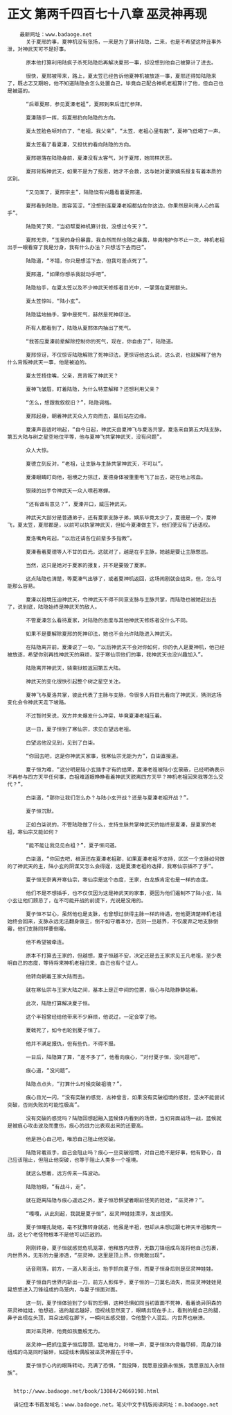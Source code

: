 # 正文 第两千四百七十八章 巫灵神再现
        最新网址：www.badaoge.net
          关于夏邢的事，夏神机没有张扬，一来是为了算计陆隐，二来，也是不希望这种丑事外泄，对神武天可不是好事。
      
          原本他打算利用陆疯子杀死陆隐后再解决夏邢一事，却没想到他自己被算计了进去。
      
          很快，夏邢被带来，路上，夏太笠已经告诉他夏神机被放逐一事，夏邢还得知陆隐来了，既忐忑又期盼，他不知道陆隐会怎么处置自己，毕竟自己配合神机老祖算计了他，但自己也是被逼的。
      
          “后辈夏邢，参见夏溱老祖”，夏邢到来后连忙参拜。
      
          夏溱随手一挥，将夏邢扔向陆隐的方向。
      
          夏太笠脸色顿时白了，“老祖，我父亲”，“太笠，老祖心里有数”，夏神飞低喝了一声。
      
          夏太笠看了看夏溱，又担忧的看向陆隐的方向。
      
          夏邢砸落在陆隐身前，夏溱没有太客气，对于夏邢，她同样厌恶。
      
          夏邢背叛神武天，如果不是为了报恩，她才不会救，这与她对夏家嫡系报复有着本质的区别。
      
          “又见面了，夏邢宗主”，陆隐饶有兴趣看着夏邢道。
      
          夏邢看到陆隐，面容苦涩，“没想到连夏溱老祖都站在你这边，你果然是利用人心的高手”。
      
          陆隐笑了笑，“当初帮夏神机算计我，没想过今天？”。
      
          夏邢无奈，“玉昊的身份暴露，我自然而然也随之暴露，毕竟掩护你不止一次，神机老祖出手一眼看穿了我是分身，我有什么办法？只想活下去而已”。
      
          陆隐道，“不错，你只是想活下去，但我可差点死了”。
      
          夏邢道，“如果你想杀我就动手吧”。
      
          陆隐抬手，在夏太笠以及不少神武天修炼者目光中，一掌落在夏邢额头。
      
          夏太笠惊叫，“陆小玄”。
      
          陆隐猛地抽手，掌中是死气，赫然是死神印法。
      
          所有人都看到了，陆隐从夏邢体内抽出了死气。
      
          “我答应夏溱前辈解除控制你的死气，现在，你自由了”，陆隐道。
      
          夏邢惊讶，不仅惊讶陆隐解除了死神印法，更惊讶他这么说，这么说，也就解释了他为什么背叛神武天一事，他是被迫的。
      
          夏太笠捂住嘴，父亲，真背叛了神武天？
      
          夏神飞皱眉，盯着陆隐，为什么特意解释？还想利用父亲？
      
          “怎么，想跟我叙叙旧？”，陆隐调楷。
      
          夏邢起身，朝着神武天众人方向而去，最后站在边缘。
      
          夏溱声音适时响起，“自今日起，神武天由夏神飞与夏洛共掌，夏洛来自第五大陆支脉，第五大陆与树之星空地位平等，他与夏神飞共掌神武天，没有问题”。
      
          众人大惊。
      
          夏德立刻反对，“老祖，让支脉与主脉共掌神武天，不可以”。
      
          夏溱眼睛盯向他，祖境之力掠过，夏德身体被重重甩飞了出去，砸在地上咳血。
      
          狠辣的出手令神武天一众人噤若寒蝉。
      
          “还有谁有意见？”，夏溱开口，威压神武天。
      
          神武天大部分是普通弟子，还有夏家支脉子弟，嫡系毕竟太少了，夏德是一个，夏神飞，夏太笠，夏邢都是，以前可以执掌神武天，但如今夏溱做主下，他们便没有了话语权。
      
          夏洛嘴角弯起，“以后还请各位前辈多多指教”。
      
          夏溱看着夏德等人不甘的目光，这就对了，越是在乎主脉，她越是要让主脉憋屈。
      
          当然，这只是她对于夏家的报复，并不是要毁了夏家。
      
          这点陆隐也清楚，等夏溱气出够了，或者夏神机返回，这场闹剧就会结束，但，怎么可能那么容易。
      
          夏溱以祖境压迫神武天，令神武天不得不同意支脉与主脉共掌，而陆隐也被她赶出去了，说到底，陆隐始终是神武天的敌人。
      
          不管夏溱怎么看待夏家，对陆隐的态度与其他神武天修炼者没什么不同。
      
          如果不是要解除夏邢的死神印法，她也不会允许陆隐进入神武天。
      
          在陆隐离开前，夏溱说了一句，“以后神武天不会对你如何，你的仇人是夏神机，他已经被放逐，希望你别再找神武天的麻烦，至于寒仙宗他们的事，我神武天也没兴趣加入”。
      
          陆隐离开神武天，骑乘狱蛟返回第五大陆。
      
          神武天的变化很快引起整个树之星空关注。
      
          夏神飞与夏洛共掌，彼此代表了主脉与支脉，令很多人将目光看向了神武天，猜测这场变化会令神武天走下坡路。
      
          不过暂时来说，双方并未爆发什么冲突，毕竟夏溱老祖压着。
      
          这一日，夏子恒到了寒仙宗，求见白望远老祖。
      
          白望远他没见到，见到了白柒。
      
          “你回去吧，这是你神武天家事，我寒仙宗无能为力”，白柒直接道。
      
          夏子恒为难，“这分明是陆小玄插手才有的结果，夏溱老祖被陆小玄蒙蔽，已经明确表示不再参与四方天平任何事，白祖难道眼睁睁看着神武天脱离四方天平？神机老祖回来我等怎么交代？”。
      
          白柒道，“那你让我们怎么办？与陆小玄开战？还是与夏溱老祖开战？”。
      
          夏子恒沉默。
      
          正如白柒说的，不管陆隐做了什么，支持支脉共掌神武天的始终是夏溱，是夏家的老祖，寒仙宗又能如何？
      
          “能不能让我见见白祖？”，夏子恒问道。
      
          白柒道，“你回去吧，根源还在夏溱老祖那，如果夏溱老祖不支持，区区一个支脉如何做的了神武天的主，陆小玄的阴谋又怎么会得逞，这是夏溱老祖的选择，我寒仙宗插不了手”。
      
          夏子恒无奈离开寒仙宗，寒仙宗是这个态度，王家，白龙族肯定也是一样的态度。
      
          他们不是不想插手，也不仅仅因为这是神武天的家事，更因为他们遏制不了陆小玄，陆小玄让他们顾忌了，在不可能开战的前提下，光说是没用的。
      
          夏子恒不甘心，虽然他也是支脉，也曾想过获得主脉一样的待遇，但他更清楚神机老祖始终会回来，支脉永远无法翻身做主，倒不如守着本分，否则一旦越界，不仅废弃之地支脉倒霉，他们支脉同样要倒霉。
      
          他不希望被牵连。
      
          原本不打算去王家的，但越想，夏子恒越不安，决定还是去王家求见王凡老祖，至少表明自己的态度，等待将来神机老祖归来，自己也有个证人。
      
          他转向朝着王家大陆而去。
      
          就在寒仙宗与王家大陆之间，基本上是正中间的位置，痕心与陆隐静静站着。
      
          此次，陆隐打算解决夏子恒。
      
          这个半祖曾经给他带来不少麻烦，他说过，一定会宰了他。
      
          夏戟死了，如今也轮到夏子恒了。
      
          他并不满足报仇，但有些仇，不得不报。
      
          一日后，陆隐算了算，“差不多了”，他看向痕心，“对付夏子恒，没问题吧”。
      
          痕心道，“没问题”。
      
          陆隐点点头，“打算什么时候突破祖境？”。
      
          痕心目光一闪，“没有突破的感觉，古神曾言，如果没有突破祖境的感觉，坚决不能尝试突破，否则失败的可能性极高”。
      
          没有突破的感觉吗？陆隐回想起融入蓝候体内看到的场景，当初背面战场一战，蓝候就是被痕心攻击波及而重伤，痕心的战力比表现出来的还要高。
      
          他是担心自己吧，唯恐自己阻止他突破。
      
          陆隐背着双手，自己会阻止吗？痕心一旦突破祖境，对自己绝不是好事，他有野心，自己应该阻止，但阻止他突破，也等于阻止人类多一个祖境。
      
          就这么想着，远方传来一阵波动。
      
          陆隐抬眼，“有战斗，走”。
      
          就在距离陆隐与痕心遥远之外，夏子恒恐惧望着眼前怪笑的娃娃，“巫灵神？”。
      
          “嘎嘎，从此刻起，我就是夏子恒”，巫灵神娃娃漂浮，发出怪笑。
      
          夏子恒瞳孔陡缩，毫不犹豫转身就逃，他虽是半祖，但却从未想过跟七神天半祖躯壳一战，这七个老怪物根本不是他可以匹敌的。
      
          刚刚转身，夏子恒就感觉危机笼罩，他释放内世界，无数刀锋组成鸟笼将他自己包裹，内世界外，无形的力量渗透，“巫灵神，这里是顶上界，你竟敢出现”。
      
          话音刚落，前方，一道人影走出，抬手抓向夏子恒，而夏子恒身后则是巫灵神娃娃。
      
          夏子恒自内世界内斩出一刀，前方人影挥手，夏子恒的一刀莫名消失，而巫灵神娃娃晃晃悠悠进入刀锋组成的鸟笼内，与夏子恒面对面。
      
          这一刻，夏子恒体验到了少有的恐惧，这种恐惧如同当初直面不死神，看着诡异阴森的巫灵神娃娃，他想逃，逃的越远越好，但视线忽然变了，眼睛出现在手上，看到的是自己的腿，鼻子出现在头顶，耳朵出现在脚下，一瞬间五感交替，令他整个人混乱，内世界也崩溃。
      
          面对巫灵神，他竟如孩童般无力。
      
          巫灵神一把抓住夏子恒后脖颈，猛地用力，咔嚓一声，夏子恒体内骨骼尽碎，周身刀锋组成的鸟笼同时破碎，如提线木偶般被巫灵神握在手中。
      
          夏子恒手心内的眼珠转动，充满了恐惧，“我投降，我愿意投靠永恒族，我愿意加入永恒族”。
      
      
      http://www.badaoge.net/book/13084/24669198.html
      
      请记住本书首发域名：www.badaoge.net。笔尖中文手机版阅读网址：m.badaoge.net